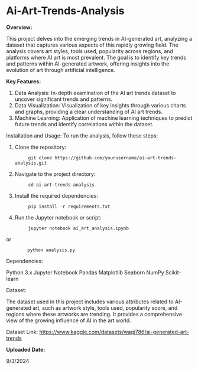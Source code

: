 # Ai-Art-Trends-Analysis

**Overview:**

This project delves into the emerging trends in AI-generated art, analyzing a dataset that captures various aspects of this rapidly growing field. The analysis covers art styles, tools used, popularity across regions, and platforms where AI art is most prevalent. The goal is to identify key trends and patterns within AI-generated artwork, offering insights into the evolution of art through artificial intelligence.

**Key Features:**

1. Data Analysis: In-depth examination of the AI art trends dataset to uncover significant trends and patterns.
2. Data Visualization: Visualization of key insights through various charts and graphs, providing a clear understanding of AI art trends.
3. Machine Learning: Application of machine learning techniques to predict future trends and identify correlations within the dataset.

Installation and Usage:
To run the analysis, follow these steps:

1. Clone the repository:


            git clone https://github.com/yourusername/ai-art-trends-analysis.git


2. Navigate to the project directory:


            cd ai-art-trends-analysis


3. Install the required dependencies:


            pip install -r requirements.txt


4. Run the Jupyter notebook or script:


            jupyter notebook ai_art_analysis.ipynb


or


            python analysis.py


Dependencies:

Python 3.x
Jupyter Notebook
Pandas
Matplotlib
Seaborn
NumPy
Scikit-learn

Dataset:

The dataset used in this project includes various attributes related to AI-generated art, such as artwork style, tools used, popularity score, and regions where these artworks are trending. It provides a comprehensive view of the growing influence of AI in the art world.

Dataset Link: https://www.kaggle.com/datasets/waqi786/ai-generated-art-trends

**Uploaded Date:** 

9/3/2024
